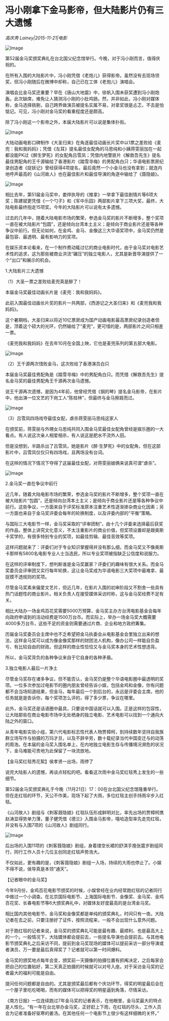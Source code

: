 # 冯小刚拿下金马影帝，但大陆影片仍有三大遗憾

*高庆秀   Lainey|2015-11-21|电影*

![Image](http://static.ylzbl.com/uploads/ueditor/php/upload/image/20171018/1508335823640814.jpeg)

第52届金马奖颁奖典礼在台北国父纪念馆举行。今晚，对于冯小刚而言，值得庆祝的。

在所有入围的大陆影片中，冯小刚凭借《老炮儿》获得影帝。虽然没有去现场领奖，但冯小刚随后在微博中却称，自己已在工体《老炮儿》演唱会。

演唱会比金马奖还重要？早在《唐山大地震》中，徐帆入围未获奖遭到冯小刚炮轰。此次缺席，难免让人猜测冯小刚的小肚鸡肠。然，并非如此，冯小刚对媒体称，金马选择挑剔，自己跨界做演员被提名实属不易，对拿奖很是忐忑，不去是怕惦记。可见，冯小刚对金马奖的看重程度还是颇高。

除了冯小刚这一个影帝之外，本届大陆影片可以说是集体扑街。

![Image](http://si1.go2yd.com/get-image/0HaJxYBWcLY)

大陆动画电影口碑制作《大圣归来》在角逐最佳动画长片奖中以1票之差败给《麦兜：我和我妈妈》；凭借《左耳》提名最佳女配角的马思纯和小姨蒋雯丽加在一起都没能PK过《醉生梦死》的女配角吕雪凤；凭借内地警匪片《解救吾先生》提名最佳男配角的王千源输给了香港影片《踏雪寻梅》的男配角白只；华语电影票房纪录创造者《捉妖记》曾经获得4项提名，最后竟然一个小金马也没有拿到；就连内地呼声最高的《山河故人》也在最佳影片和最佳导演的角逐中输给了《聂隐娘》。

![Image](http://si1.go2yd.com/get-image/0HaJxW0pHIu)

相比去年，第51届金马奖中，娄烨执导的《推拿》一举拿下最佳剧情片等6项大奖；陈建斌更凭借《一个勺子》和《军中乐园》两部影片拿下三项大奖，最终，大陆电影最终抱走15项奖。今年的大陆影片可以说有太多遗憾。

过去的几年中，随着大陆电影市场的繁荣，参选金马奖的影片不断增多，整个奖项一直在被大陆影片“包圆”，还是倾向台湾本土主义；是倾向于商业影片还是等各种争议中前行。但无论如何，在金鸡、金马、金像这三大华语奖项中，金马奖仍然是最包容、最透明、最有影响力的奖项。

在娱乐资本论看来，在一个制作费动辄过亿的商业电影时代，由于金马奖对电影艺术性的追求，这为那些被商业洪流“碾压”的独立电影人，尤其是新晋导演提供了一个“出口”和展示的机会。

1.大陆影片三大遗憾

（1）大圣一票之差败给麦兜真是醉了！

本届金马奖最佳动画长片是《麦兜：我和我妈妈》。

此前入围最佳动画长片奖的影片一共两部，《西游记之大圣归来》和《麦兜我和我妈妈》。

这个暑期档，大圣归来以将近10亿票房成为国产动画电影最高票房纪录创造者但是，顶着这个硕大的光环，仍然输给了“麦兜”，更可惜的是，两部影片之间只相差一票。

《麦兜我和我妈妈》在去年10月在全国上映，它也是麦兜系列的第五部大电影。

![Image](http://si1.go2yd.com/get-image/0HaJxUXat3w)

（2）王千源两次惜败金马，这次败给了香港演员白只

本届金马奖最佳男配角是《踏雪寻梅》中的男配角白只。而凭借《解救吾先生》提名金马奖的最佳男配角王千源再次金马遗憾。

说王千源再次遗憾，是因为4年前，他曾经凭借《钢的琴》提名金马影帝，在影片中，他出演一位文艺的下岗工人“陈桂林”，但最终与金马擦肩而过。

![Image](http://si1.go2yd.com/get-image/0HaJxiMo0nI)

（3）吕雪凤四场戏夺最佳女配，虐杀蒋雯丽马思纯这家人

在颁奖前，蒋雯丽与外甥女马思纯共同入围金马奖最佳女配角曾经是娱乐圈的一大看点。有人说这次亲人相爱相杀，有人说这是肥水不流外人田。

但是没想到，半路杀出了吕雪凤，她是影片《醉·生梦死》中的女配角，但在这部影片中，吕雪凤仅仅只有四场戏，且两场没有台词。

在这样的情况下情况下夺得了这届最佳女配，对蒋雯丽娘俩来说真可谓“虐杀”。

![Image](http://si1.go2yd.com/get-image/0HaJxgxCR5E)

2.金马奖一直在争议中前行

近几年，随着大陆电影市场的繁荣，参选金马奖的影片不断增多，整个奖项一直在被大陆影片“包圆”，还是倾向台湾本土主义；是倾向于商业影片还是等各种争议中前行。这些争议，一方面来自于评奖标准原本注重艺术性逐渐掺杂商业化因素；另一方面也来自于金马奖评委会每年的轮换制度，以及评委内部的“平衡”策略。

与国际三大电影节一样，金马奖采取的“评审团制”，由十几个评委来选择最后获奖的作品，整体上讲究文化意义，不太注重影片的商业价值，但奖项设置却是跟奥斯卡奖学的，有很多特别专业的奖项，如最佳剪辑、最佳音效等奖项。

这样问题就来了：评委们对于专业知识掌握得并没有那么细，而金马奖又不像奥斯卡那样有5800名电影专业人士当选民，所以专业奖项被指缺乏公信度和说服力。

在这样的评审制度下，想判断谁是金马奖赢家？评委们的趣味有很大关系。而金马奖委员会评审团又实行每年轮换，这让金马奖成为华语电影三大奖项中最难拿、最捉摸不透规则的奖项。

尽管金马奖素来偏爱文艺片，但近几年，在影片入围的初审阶段又不割舍一些具有热门话题性的商业影片。相关负责人在接受媒体采访时称，这与金马奖经费不足有关。

相比大陆办一场金鸡百花奖需要5000万预算，金马奖主办方台湾电影基金会每年向政府申请到的活动经费是1500万台币。而实际上，举办一场金马奖大概需要4000多万台币，这些不足的资金则需要通过片商、企业和地方政府筹集。

历届金马奖委员会主席中也不乏希望把金马执委会从电影基金会里独立出来的想法，这样金马奖可以成为像金像奖那样的财团法人机构，像办公司一样能自负盈亏、有比较自由的财政。但这样的商业性恰恰又与金马奖本身的艺术性想违背。

所以，金马奖背负的各种争议来自于它自身的各种矛盾。

3.独立电影人最后一片净土

尽管金马奖存在诸多争议，但不能否认，金马奖仍是整个华语电影圈中最透明的奖项。一位多次参加过电影节的圈内朋友曾经告诉小娱，包括金鸡和金像，你有问题都不会当场知道结果，但金马，每年最后一个到后台的，永远是评委会主席。他的任务就是是告诉你，每个奖项怎么评的，得了多少票，争议在哪里。

此外，金马奖还是话语圈中最具，只要说中国话就可以入围。正是这样的包容性，让大陆那些在商业电影市场中无处栖身的独立电影、艺术电影可以找到一个通向大陆之外的窗口。

从青年电影实验小组，第六代电影标志性代表人物贾樟柯，到持续数年坚持自我族群立场写作与拍摄的万玛才旦，以及不辞辛劳，数十载纪录当代中国变迁与的动荡的周浩。在本届的金马奖入围名单上，在内地独立电影生存与传播境况濒危的状况下，金马难能可贵地为此保留了一块流放地。

【金马奖红毯秀花絮】侯孝贤一出场，雨停了

说完大陆影人的遗憾，再谈点轻松的吧。看看这次雨中金马奖红毯秀上发生的一些细节。

第52届金马奖颁奖典礼于今晚（11月21日）17：00在台北国父纪念馆隆重举行。但在走红毯的环节，天公不作美，现场下起了大雨，多位红毯主创手持雨伞步入红毯。

《山河故人》剧组与《刺客聂隐娘》红毯队伍形成鲜明对比，率先出场的贾樟柯携赵涛显得势单力薄，董子健凭借《德兰》入围金马影帝，嘻哈造型率先走完红毯，并没有与入围7项的《山河故人》剧组同行。

![Image](http://si1.go2yd.com/get-image/0HaJxXACfxo)

后出场的入围11项的《刺客聂隐娘》剧组，身着镂空长裙的舒淇手挽张震岁剧组同行，同行工作人员十几位主创同走红毯声势浩大。

不仅如此，更有趣的是，《刺客聂隐娘》剧组一入场，持续的大雨也停止了。小娱不得不说，侯导真是本领“通天”。

【记者眼中的金马奖】

今年9月份，金鸡百花电影节颁奖的时候，小娱曾经在业内经常跑红毯的记者同行中做过一个小调查。在北京国际电影节、上海国际电影节、金像奖、金马奖、金鸡百花奖、长春电影节等6大颁奖典礼中，对媒体友好度最高的是台湾金马奖。

相比国内其他电影节，金马奖和金像奖都是单纯的颁奖典礼，时间只有一夜。大陆记者在去之前，只要注册好了证件，按照流程来，一般不会出现什么意外问题。

对于跑红毯的记者来说，金马奖的颁奖典礼可能是最有趣、最顺利、也是最高大上的一个。一般情况下，大陆媒体都会提前去，一些提名导演也会提前去。与其他电影节颁奖典礼之后采访不同，提前到金马奖现场的媒体可以提前采访一部分导演或者演员，万一要是最后真得奖了？记者就可以第一时间爆料。

金马奖的颁奖地点每年会变，颁奖前一天摄像的拍摄位置有抓阄决定，之后每家会把自己的位置贴好，第二天真正拍摄的时候就可以对号入座。对于采访金马奖的记者最大的福利可能是自由。

提问任何问题都是自由的。尤其是颁奖最后都有个庆功环节，得奖的明星最后会在一个屋子里吃吃喝喝，而有的媒体可以把得奖的明星逼到角落，尽情采访。

《南方日报》一位连续跑过7年金马奖的记者表示，在他眼里，金马奖最大的特点是人性化。“有一年在台北举办金马奖，正好赶上下雨，在红毯的尽头，工作人员会为记者准备好驱寒的姜汤。在其他任何一个电影节上很少有这样细微的关怀。”

